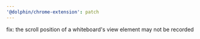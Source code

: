 ```yaml
---
'@dolphin/chrome-extension': patch
---
```


fix: the scroll position of a whiteboard's view element may not be recorded
